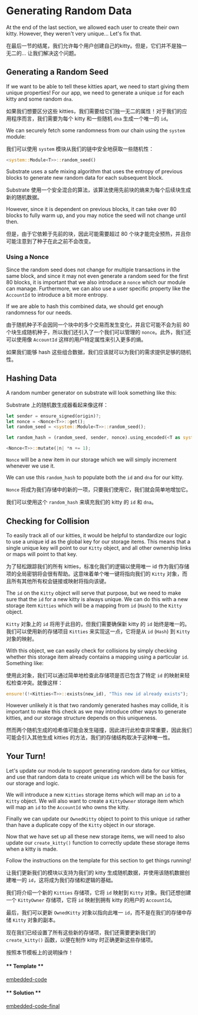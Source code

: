 Generating Random Data
===

At the end of the last section, we allowed each user to create their own kitty. However, they weren't very unique... Let's fix that.

在最后一节的结尾，我们允许每个用户创建自己的kitty。但是，它们并不是独一无二的... 让我们解决这个问题。

## Generating a Random Seed
If we want to be able to tell these kitties apart, we need to start giving them unique properties! For our app, we need to generate a unique `id` for each kitty and some random `dna`.

如果我们想要区分这些 kitties，我们需要给它们独一无二的属性！对于我们的应用程序而言，我们需要为每个 kitty 和一些随机 `dna` 生成一个唯一的 `id`。

We can securely fetch some randomness from our chain using the `system` module:

我们可以使用 `system` 模块从我们的链中安全地获取一些随机性：

```rust
<system::Module<T>>::random_seed()
```

Substrate uses a safe mixing algorithm that uses the entropy of previous blocks to generate new random data for each subsequent block.

Substrate 使用一个安全混合的算法，该算法使用先前块的熵来为每个后续块生成新的随机数据。

However, since it is dependent on previous blocks, it can take over 80 blocks to fully warm up, and you may notice the seed will not change until then.

但是，由于它依赖于先前的块，因此可能需要超过 80 个块才能完全预热，并且你可能注意到了种子在此之前不会改变。

### Using a Nonce

Since the random seed does not change for multiple transactions in the same block, and since it may not even generate a random seed for the first 80 blocks, it is important that we also introduce a `nonce` which our module can manage. Furthermore, we can also use a user specific property like the `AccountId` to introduce a bit more entropy.

If we are able to hash this combined data, we should get enough randomness for our needs.

由于随机种子不会因同一个块中的多个交易而发生变化，并且它可能不会为前 80 个块生成随机种子，所以我们还引入了一个我们可以管理的 `nonce`。此外，我们还可以使用像 `AccountId` 这样的用户特定属性来引入更多的熵。

如果我们能够 hash 这些组合数据，我们应该就可以为我们的需求提供足够的随机性。

## Hashing Data

A random number generator on substrate will look something like this:

Substrate 上的随机数生成器看起来像这样：

```rust
let sender = ensure_signed(origin)?;
let nonce = <Nonce<T>>::get();
let random_seed = <system::Module<T>>::random_seed();

let random_hash = (random_seed, sender, nonce).using_encoded(<T as system::Trait>::Hashing::hash);

<Nonce<T>>::mutate(|n| *n += 1);
```

`Nonce` will be a new item in our storage which we will simply increment whenever we use it.

We can use this `random_hash` to populate both the `id` and `dna` for our kitty.

`Nonce` 将成为我们存储中的新的一项，只要我们使用它，我们就会简单地增加它。

我们可以使用这个 `random_hash` 来填充我们的 kitty 的 `id` 和 `dna`。

## Checking for Collision

To easily track all of our kitties, it would be helpful to standardize our logic to use a unique id as the global key for our storage items. This means that a single unique key will point to our `Kitty` object, and all other ownership links or maps will point to that key.

为了轻松跟踪我们的所有 kitties，标准化我们的逻辑以使用唯一 id 作为我们存储项的全局密钥将会很有帮助。这意味着单个唯一键将指向我们的 `Kitty` 对象，而且所有其他所有权会链接或映射将指向该键。

The `id` on the `Kitty` object will serve that purpose, but we need to make sure that the `id` for a new kitty is always unique. We can do this with a new storage item `Kitties` which will be a mapping from `id` (`Hash`) to the `Kitty` object.

`Kitty` 对象上的 `id` 将用于此目的，但我们需要确保新 kitty 的 `id` 始终是唯一的。我们可以使用新的存储项目 `Kitties` 来实现这一点，它将是从 `id` (`Hash`) 到 `Kitty` 对象的映射。

With this object, we can easily check for collisions by simply checking whether this storage item already contains a mapping using a particular `id`. Something like:

使用此对象，我们可以通过简单地检查此存储项是否已包含了特定 `id` 的映射来轻松检查冲突。就像这样：

```rust
ensure!(!<Kitties<T>>::exists(new_id), "This new id already exists");
```

However unlikely it is that two randomly generated hashes may collide, it is important to make this check as we may introduce other ways to generate kitties, and our storage structure depends on this uniqueness.

然而两个随机生成的哈希值可能会发生碰撞，因此进行此检查非常重要，因此我们可能会引入其他生成 kitties 的方法，我们的存储结构取决于这种唯一性。

## Your Turn!

Let's update our module to support generating random data for our kitties, and use that random data to create unique `id`s which will be the basis for our storage and logic.

We will introduce a new `Kitties` storage items which will map an `id` to a `Kitty` object. We will also want to create a `KittyOwner` storage item which will map an `id` to the `AccountId` who owns the kitty.

Finally we can update our `OwnedKitty` object to point to this unique `id` rather than have a duplicate copy of the `Kitty` object in our storage.

Now that we have set up all these new storage items, we will need to also update our `create_kitty()` function to correctly update these storage items when a kitty is made.

Follow the instructions on the template for this section to get things running!

让我们更新我们的模块以支持为我们的 kitty 生成随机数据，并使用该随机数据创建唯一的 `id`，这将成为我们存储和逻辑的基础。

我们将介绍一个新的 `Kitties` 存储项，它将 `id` 映射到 `Kitty` 对象。我们还想创建一个 `KittyOwner` 存储项，它将 `id` 映射到拥有 kitty 的用户的 `AccountId`。

最后，我们可以更新 `OwnedKitty` 对象以指向此唯一 `id`，而不是在我们的存储中存储 `Kitty` 对象的副本。

现在我们已经设置了所有这些新的存储项，我们还需要更新我们的 `create_kitty()` 函数，以便在制作 kitty 时正确更新这些存储项。

按照本节模板上的说明操作！

<!-- tabs:start -->

#### ** Template **

[embedded-code](./assets/2.1-template.rs ':include :type=code embed-template')

#### ** Solution **

[embedded-code-final](./assets/2.1-finished-code.rs ':include :type=code embed-final')

<!-- tabs:end -->